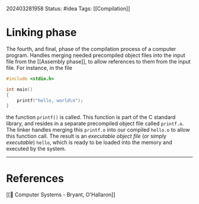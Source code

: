 202403281958
Status: #idea
Tags: [[Compilation]]

# Linking phase

The fourth, and final, phase of the compilation process of a computer program. Handles merging needed precompiled object files into the input file from the [[Assembly phase]], to allow references to them from the input file. For instance, in the file

```c
#include <stdio.h>

int main()
{
	printf("hello, world\n");
}
```

the function `printf()` is called. This function is part of the C standard library, and resides in a separate precompiled object file called `printf.o`. The linker handles merging this `printf.o` into our compiled `hello.o` to allow this function call. The result is an *executable object file* (or simply *executable*) `hello`, which is ready to be loaded into the memory and executed by the system. 

___
# References
[[📕 Computer Systems - Bryant, O'Hallaron]]
